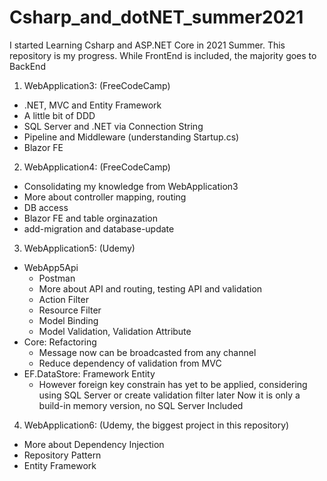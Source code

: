 # Csharp_and_dotNET_summer2021
I started Learning Csharp and ASP.NET Core in 2021 Summer. This repository is my progress. While FrontEnd is included, the majority goes to BackEnd
1. WebApplication3: (FreeCodeCamp)
  - .NET, MVC and Entity Framework
  - A little bit of DDD
  - SQL Server and .NET via Connection String
  - Pipeline and Middleware (understanding Startup.cs)
  - Blazor FE
2. WebApplication4: (FreeCodeCamp)
  - Consolidating my knowledge from WebApplication3
  - More about controller mapping, routing
  - DB access
  - Blazor FE and table orginazation
  - add-migration and database-update
3. WebApplication5: (Udemy)
  - WebApp5Api
    + Postman
    + More about API and routing, testing API and validation
    + Action Filter
    + Resource Filter
    + Model Binding
    + Model Validation, Validation Attribute
  - Core: Refactoring
    + Message now can be broadcasted from any channel
    + Reduce dependency of validation from MVC 
  - EF.DataStore: Framework Entity
    + However foreign key constrain has yet to be applied, considering using SQL Server or create validation filter later
    Now it is only a build-in memory version, no SQL Server Included
4. WebApplication6: (Udemy, the biggest project in this repository)
  - More about Dependency Injection
  - Repository Pattern
  - Entity Framework
     

